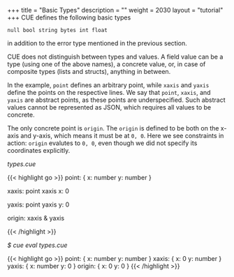 +++
title = "Basic Types"
description = ""
weight = 2030
layout = "tutorial"
+++
CUE defines the following basic types

```
null bool string bytes int float
```
in addition to the error type mentioned in the previous section.

CUE does not distinguish between types and values.
A field value can be a type (using one of the above names), a concrete value,
or, in case of composite types (lists and structs), anything in between.

In the example, `point` defines an arbitrary point, while `xaxis` and `yaxis`
define the points on the respective lines.
We say that `point`, `xaxis`, and `yaxis` are abstract points, as these
points are underspecified.
Such abstract values cannot be represented as JSON,
which requires all values to be concrete.

The only concrete point is `origin`.
The `origin` is defined to be both on the x-axis and y-axis, which means it
must be at `0, 0`.
Here we see constraints in action:
`origin` evalutes to `0, 0`, even though we did not specify its coordinates
explicitly.


<a id="td-block-padding" class="td-offset-anchor"></a>
<section class="row td-box td-box--white td-box--gradient td-box--height-auto">
<div class="col-lg-6 mr-0">
<i>types.cue</i>
<p>
{{< highlight go >}}
point: {
    x: number
    y: number
}

xaxis: point
xaxis x: 0

yaxis: point
yaxis y: 0

origin: xaxis & yaxis

{{< /highlight >}}
<br>
</div>

<div class="col-lg-6 ml-0"><i>$ cue eval types.cue</i>
<p>
{{< highlight go >}}
point: {
    x: number
    y: number
}
xaxis: {
    x: 0
    y: number
}
yaxis: {
    x: number
    y: 0
}
origin: {
    x: 0
    y: 0
}
{{< /highlight >}}
</div>
</section>